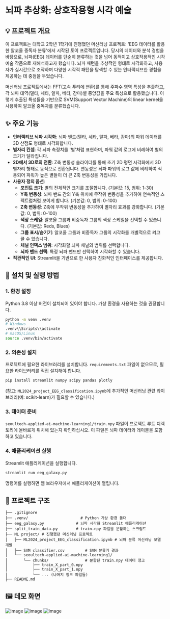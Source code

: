 # 뇌파 추상화: 상호작용형 시각 예술

## 💡 프로젝트 개요
이 프로젝트는 대학교 2학년 1학기에 진행했던 머신러닝 프로젝트: 'EEG 데이터를 활용한 알코올 중독자 분류'에서 시작된 토이 프로젝트입니다. 당시의 데이터와 분석 경험을 바탕으로, 뇌파(EEG) 데이터를 단순히 분류하는 것을 넘어 동적이고 상호작용적인 시각 예술 작품으로 재해석하고자 했습니다. 뇌파 패턴을 추상적인 형태로 시각화하고, 사용자가 실시간으로 조작하며 다양한 시각적 패턴을 탐색할 수 있는 인터랙티브한 경험을 제공하는 데 중점을 두었습니다.

머신러닝 프로젝트에서는 FFT(고속 푸리에 변환)를 통해 주파수 영역 특성을 추출하고, 각 뇌파 대역(델타, 세타, 알파, 베타, 감마)별 중앙값을 주요 특성으로 활용했습니다. 이렇게 추출된 특성들을 기반으로 SVM(Support Vector Machine)의 linear kernel을 사용하여 알코올 중독자를 분류했습니다.

## ✨ 주요 기능
*   **인터랙티브 뇌파 시각화**: 뇌파 밴드(델타, 세타, 알파, 베타, 감마)의 파워 데이터를 3D 산점도 형태로 시각화합니다.
*   **별자리 컨셉**: 각 뇌파 측정치를 '별'처럼 표현하며, 파워 값의 로그에 비례하여 별의 크기가 달라집니다.
*   **2D에서 3D로의 전환**: Z축 변동성 슬라이더를 통해 초기 2D 평면 시각화에서 3D 별자리 형태로 동적으로 전환됩니다. 변동성은 뇌파 파워의 로그 값에 비례하여 적용되어 파워가 높은 별들이 더 큰 Z축 변동성을 가집니다.
*   **사용자 정의 옵션**:
    *   **포인트 크기**: 별의 전체적인 크기를 조절합니다. (기본값: 15, 범위: 1-30)
    *   **Y축 변동성**: 뇌파 밴드 간의 Y축 위치에 무작위 변동성을 추가하여 연속적인 스펙트럼처럼 보이게 합니다. (기본값: 0, 범위: 0-100)
    *   **Z축 변동성**: Z축에 무작위 변동성을 추가하여 별자리 효과를 강화합니다. (기본값: 0, 범위: 0-100)
    *   **색상 스케일**: 알코올 그룹과 비중독자 그룹의 색상 스케일을 선택할 수 있습니다. (기본값: Reds, Blues)
    *   **그룹 표시/숨기기**: 알코올 그룹과 비중독자 그룹의 시각화를 개별적으로 켜고 끌 수 있습니다.
    *   **채널 인덱스 범위**: 시각화할 뇌파 채널의 범위를 선택합니다.
    *   **뇌파 밴드 선택**: 특정 뇌파 밴드만 선택하여 시각화할 수 있습니다.
*   **직관적인 UI**: Streamlit을 기반으로 한 사용자 친화적인 인터페이스를 제공합니다.

## 🚀 설치 및 실행 방법

### 1. 환경 설정
Python 3.8 이상 버전이 설치되어 있어야 합니다. 가상 환경을 사용하는 것을 권장합니다.

```bash
python -m venv .venv
# Windows
.venv\\Scripts\\activate
# macOS/Linux
source .venv/bin/activate
```

### 2. 의존성 설치
프로젝트에 필요한 라이브러리를 설치합니다. `requirements.txt` 파일이 없으므로, 필요한 라이브러리를 직접 설치해야 합니다.

```bash
pip install streamlit numpy scipy pandas plotly
```
(참고: `ML2024_project_EEG_classification.ipynb`에 추가적인 머신러닝 관련 라이브러리(예: scikit-learn)가 필요할 수 있습니다.)

### 3. 데이터 준비
`seoultech-applied-ai-machine-learning1/train.npy` 파일이 프로젝트 루트 디렉토리에 올바르게 위치해 있는지 확인하십시오. 이 파일은 뇌파 데이터와 레이블을 포함하고 있습니다.

### 4. 애플리케이션 실행
Streamlit 애플리케이션을 실행합니다.

```bash
streamlit run eeg_galaxy.py
```
명령어를 실행하면 웹 브라우저에서 애플리케이션이 열립니다.

## 📁 프로젝트 구조
```
├── .gitignore
├── .venv/                       # Python 가상 환경 폴더
├── eeg_galaxy.py              # 뇌파 시각화 Streamlit 애플리케이션
├── split_train_data.py        # train.npy 파일을 분할하는 스크립트
├── ML project/ # 진행했던 머신러닝 프로젝트
│   ├── ML2024_project_EEG_classification.ipynb # 뇌파 분류 머신러닝 모델 개발
│   ├── SVM classifier.csv         # SVM 분류기 결과
│   └── seoultech-applied-ai-machine-learning1/
│       └── chunks/                # 분할된 train.npy 데이터 청크
│           ├── train_X_part_0.npy
│           ├── train_X_part_1.npy
│           └── ... (나머지 청크 파일들)
├── README.md                  
```

## 🖼️ 데모 화면
![image](https://github.com/user-attachments/assets/9f9657d0-0e44-438b-b5c6-71f4295a0fa1)
![image](https://github.com/user-attachments/assets/235e2561-de2a-4d8e-8708-18ea4961f3f0)
![image](https://github.com/user-attachments/assets/5a1d1de3-aa16-4c9c-9bd3-7772a3f75728)



